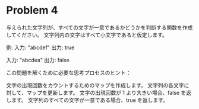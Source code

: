 # Problem 4

与えられた文字列が、すべての文字が一意であるかどうかを判断する関数を作成してください。
文字列内の文字はすべて小文字であると仮定します。

例:
入力: "abcdef"
出力: true

入力: "abcdea"
出力: false

この問題を解くために必要な思考プロセスのヒント：

文字の出現回数をカウントするためのマップを作成します。
文字列の各文字に対して、マップを更新します。
文字の出現回数が 1 より大きい場合、false を返します。
文字列のすべての文字が一意である場合、true を返します。
